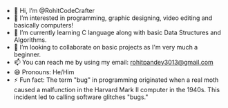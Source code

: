 - 👋 Hi, I’m @RohitCodeCrafter
- 👀 I’m interested in programming, graphic designing, video editing and basically computers!
- 🌱 I’m currently learning C language along with basic Data Structures and Algorithms.
- 💞️ I’m looking to collaborate on basic projects as I'm very much a beginner.
- 📫 You can reach me by using my email: rohitpandey3013@gmail.com
- 😄 Pronouns: He/Him
- ⚡ Fun fact: The term "bug" in programming originated when a real moth caused a malfunction in the Harvard Mark II computer in the 1940s. This incident led to calling software glitches "bugs."

<!---
RohitCodeCrafter/RohitCodeCrafter is a ✨ special ✨ repository because its `README.md` (this file) appears on your GitHub profile.
You can click the Preview link to take a look at your changes.
--->
